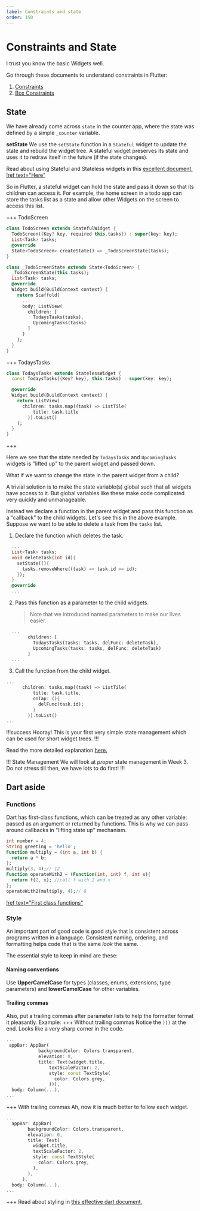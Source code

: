 ```yaml
---
label: Constraints and state
order: 150
---
```


# Constraints and State

I trust you know the basic Widgets well.

Go through these documents to understand constraints in Flutter:

1. [Constraints](https://docs.flutter.dev/development/ui/layout/constraints)
2. [Box Constraints](https://docs.flutter.dev/development/ui/layout/box-constraints)

## State

We have already come across `state` in the counter app, where the state was defined by a simple `_counter` variable.

**setState**
We use the `setState` function in a `Stateful` widget to update the state and rebuild the widget tree. A stateful widget preserves its state and uses it to redraw itself in the future (if the state changes).

Read about using Stateful and Stateless widgets in this [excellent document.](https://docs.flutter.dev/development/ui/interactive#stateful-and-stateless-widgets)
[!ref text="Here"](https://docs.flutter.dev/development/ui/interactive)

So in Flutter, a stateful widget can hold the state and pass it down so that its children can access it. For example, the home screen in a todo app can store the tasks list as a state and allow other Widgets on the screen to access this list.

+++ TodoScreen

```dart !#10,17-18
class TodoScreen extends StatefulWidget {
  TodoScreen({Key? key, required this.tasks}) : super(key: key);
  List<Task> tasks;
  @override
  State<TodoScreen> createState() => _TodoScreenState(tasks);
}

class _TodoScreenState extends State<TodoScreen> {
  _TodoScreenState(this.tasks);
  List<Task> tasks;
  @override
  Widget build(BuildContext context) {
    return Scaffold(
      ...
      body: ListView(
        children: [
          TodaysTasks(tasks),
          UpcomingTasks(tasks)
        ]
      )
    );
  }
}
```

+++ TodaysTasks

```dart !#7-9
class TodaysTasks extends StatelessWidget {
  const TodaysTasks({Key? key}, this.tasks) : super(key: key);

  @override
  Widget build(BuildContext context) {
    return ListView(
      children: tasks.map((task) => ListTile(
          title: task.title
        )).toList()
    );
  }
}
```

+++

Here we see that the state needed by `TodaysTasks` and `UpcomingTasks` widgets is "lifted up" to the parent widget and passed down.

What if we want to change the state in the parent widget from a child?

A trivial solution is to make the state variable(s) global such that all widgets have access to it. But global variables like these make code complicated very quickly and unmanageable.

Instead we declare a function in the parent widget and pass this function as a "callback" to the child widgets.
Let's see this in the above example. Suppose we want to be able to delete a task from the `tasks` list.

1. Declare the function which deletes the task.

```dart !#3-7 TodoScreen
  ...
  List<Task> tasks;
  void deleteTask(int id){
    setState((){
      tasks.removeWhere((task) => task.id == id);
    });
  }
  @override
  ...
```

2. Pass this function as a parameter to the child widgets.
   > Note that we introduced named parameters to make our lives easier.

```dart !#3-4 TodoScreen
  ...
        children: [
          TodaysTasks(tasks: tasks, delFunc: deleteTask),
          UpcomingTasks(tasks: tasks, delFunc: deleteTask)
        ]
  ...
```

3. Call the function from the child widget.

```dart !#4-6 TodaysTasks
...
      children: tasks.map((task) => ListTile(
          title: task.title,
          onTap: (){
            delFunc(task.id);
          }
        )).toList()
...
```

!!!success Hooray!
This is your first very simple state management which can be used for short widget trees.
!!!

Read the more detailed explanation [here.](https://medium.com/nerd-for-tech/lifting-state-up-and-callbacks-7a19d0bdbe53)

!!! State Management
We will look at _proper_ state management in Week 3. Do not stress till then, we have lots to do first!
!!!

## Dart aside

### Functions

Dart has first-class functions, which can be treated as any other variable: passed as an argument or returned by functions. This is why we can pass around callbacks in "lifting state up" mechanism.

```dart Example
int number = 4;
String greeting = 'hello';
Function multiply = (int a, int b) {
  return a * b;
};
multiply(3, 4);// 12
Function operateWith2 = (Function(int, int) f, int x){
  return f(2, x); //call f with 2 and x
};
operateWith2(multiply, 4);// 8
```

[!ref text="First class functions"](https://developer.mozilla.org/en-US/docs/Glossary/First-class_Function)

### Style

An important part of good code is good style that is consistent across programs written in a language. Consistent naming, ordering, and formatting helps code that is the same _look_ the same.

The essential style to keep in mind are these:

#### Naming conventions

Use **UpperCamelCase** for types (classes, enums, extensions, type parameters) and **lowerCamelCase** for other variables.

#### Trailing commas

Also, put a trailing commas after parameter lists to help the formatter format it pleasantly.
Example:
+++ Without trailing commas
Notice the `)))` at the end. Looks like a very sharp corner in the code.

```dart !#9
...
 appBar: AppBar(
            backgroundColor: Colors.transparent,
            elevation: 0,
            title: Text(widget.title,
                textScaleFactor: 2,
                style: const TextStyle(
                  color: Colors.grey,
                ))),
  body: Column(...),
...
```

+++ With trailing commas
Ah, now it is much better to follow each widget.

```dart !#10-12
...
  appBar: AppBar(
        backgroundColor: Colors.transparent,
        elevation: 0,
        title: Text(
          widget.title,
          textScaleFactor: 2,
          style: const TextStyle(
            color: Colors.grey,
          ),
        ),
      ),
  body: Column(...),
...
```

+++
Read about styling in [this effective dart document.](https://dart.dev/guides/language/effective-dart/style)
